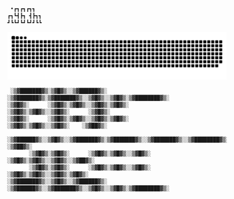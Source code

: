 ```
 •┏┓┏┓┏┓┓  
┏┓┗┫┣┓ ┫┣┓┓
┛┗┗┛┗┛┗┛┛┗┗        
```                                                        

<!--
**si963hz/si963hz** is a ✨ _special_ ✨ repository because its `README.md` (this file) appears on your GitHub profile.

Here are some ideas to get you started:

- 🔭 I’m currently working on ...
- 🌱 I’m currently learning ...
- 👯 I’m looking to collaborate on ...
- 🤔 I’m looking for help with ...
- 💬 Ask me about ...
- 📫 How to reach me: ...
- 😄 Pronouns: ...
- ⚡ Fun fact: ...
-->

<picture>
  <source
    media="(prefers-color-scheme: dark)"
    srcset="https://raw.githubusercontent.com/platane/snk/output/github-contribution-grid-snake-dark.svg"
  />
  <source
    media="(prefers-color-scheme: light)"
    srcset="https://raw.githubusercontent.com/platane/snk/output/github-contribution-grid-snake.svg"
  />
  <img
    alt="github contribution grid snake animation"
    src="https://raw.githubusercontent.com/platane/snk/output/github-contribution-grid-snake.svg"
  />
</picture>

```
 ░▒▓███████▓▒░▒▓█▓▒░░▒▓██████▓▒░ ░▒▓███████▓▒░▒▓███████▓▒░░▒▓█▓▒░░▒▓█▓▒░▒▓████████▓▒░ 
░▒▓█▓▒░      ░▒▓█▓▒░▒▓█▓▒░░▒▓█▓▒░▒▓█▓▒░             ░▒▓█▓▒░▒▓█▓▒░░▒▓█▓▒░      ░▒▓█▓▒░ 
░▒▓█▓▒░      ░▒▓█▓▒░▒▓█▓▒░░▒▓█▓▒░▒▓█▓▒░             ░▒▓█▓▒░▒▓█▓▒░░▒▓█▓▒░    ░▒▓██▓▒░  
 ░▒▓██████▓▒░░▒▓█▓▒░░▒▓███████▓▒░▒▓███████▓▒░░▒▓███████▓▒░░▒▓████████▓▒░  ░▒▓██▓▒░    
       ░▒▓█▓▒░▒▓█▓▒░      ░▒▓█▓▒░▒▓█▓▒░░▒▓█▓▒░      ░▒▓█▓▒░▒▓█▓▒░░▒▓█▓▒░░▒▓██▓▒░      
       ░▒▓█▓▒░▒▓█▓▒░      ░▒▓█▓▒░▒▓█▓▒░░▒▓█▓▒░      ░▒▓█▓▒░▒▓█▓▒░░▒▓█▓▒░▒▓█▓▒░        
░▒▓███████▓▒░░▒▓█▓▒░░▒▓██████▓▒░ ░▒▓██████▓▒░░▒▓███████▓▒░░▒▓█▓▒░░▒▓█▓▒░▒▓████████▓▒░ 
                                                                                      
```                                                                                      
